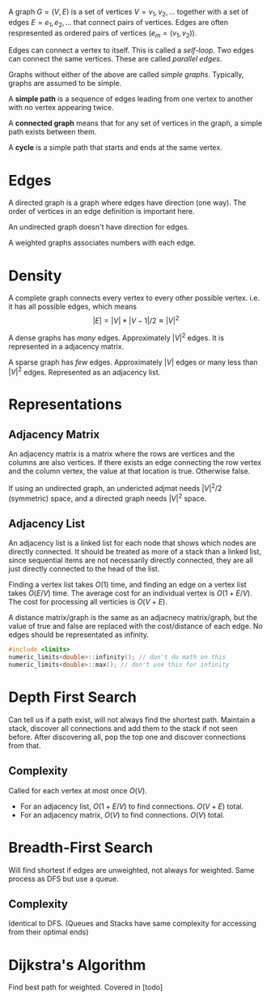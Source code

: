A graph $G = (V, E)$ is a set of vertices $V = {v_1, v_2, \ldots}$ together with a set of edges $E = {e_1, e_2, \ldots}$ that connect pairs of vertices. Edges are often respresented as ordered pairs of vertices ($e_m = (v_1, v_2)$).

Edges can connect a vertex to itself. This is called a *self-loop*.
Two edges can connect the same vertices. These are called *parallel edges*.

Graphs without either of the above are called *simple graphs*. Typically, graphs are assumed to be simple.

A **simple path** is a sequence of edges leading from one vertex to another with no vertex appearing twice.

A **connected graph** means that for any set of vertices in the graph, a simple path exists between them.

A **cycle** is a simple path that starts and ends at the same vertex.

# Edges
A directed graph is a graph where edges have direction (one way). The order of vertices in an edge definition is important here.

An undirected graph doesn't have direction for edges.

A weighted graphs associates numbers with each edge.

# Density
A complete graph connects every vertex to every other possible vertex. i.e. it has all possible edges, which means
$$
|E| = |V| * |V - 1| / 2 \approx |V|^2
$$

A dense graphs has *many* edges. Approximately $|V|^2$ edges. It is represented in a adjacency matrix.

A sparse graph has *few* edges. Approximately $|V|$ edges or many less than $|V|^2$ edges. Represented as an adjacency list.

# Representations
## Adjacency Matrix
An adjacency matrix is a matrix where the rows are vertices and the columns are also vertices. If there exists an edge connecting the row vertex and the column vertex, the value at that location is true. Otherwise false.

If using an undirected graph, an undericted adjmat needs $|V|^2 /2$ (symmetric) space, and a directed graph needs $|V|^2$ space.

## Adjacency List
An adjacency list is a linked list for each node that shows which nodes are directly connected. It should be treated as more of a stack than a linked list, since sequential items are not necessarily directly connected, they are all just directly connected to the head of the list.

Finding a vertex list takes $O(1)$ time, and finding an edge on a vertex list takes $O(E/V)$ time. The average cost for an individual vertex is $O(1 + E/V)$. The cost for processing all verticies is  $O(V + E)$.

A distance matrix/graph is the same as an adjacnecy matrix/graph, but the value of true and false are replaced with the cost/distance of each edge. No edges should be representated as infinity.
```cpp
#include <limits>
numeric_limits<double>::infinity(); // don't do math on this
numeric_limits<double>::max(); // don't use this for infinity
```
# Depth First Search
Can tell us if a path exist, will not always find the shortest path.
Maintain a stack, discover all connections and add them to the stack if not seen before. After discovering all, pop the top one and discover connections from that.

## Complexity
Called for each vertex at most once $O(V)$.
- For an adjacency list, $O(1 + E/V)$ to find connections. $O(V + E)$ total.
- For an adjacency matrix, $O(V)$ to find connections. $O(V)$ total.
# Breadth-First Search
Will find shortest if edges are unweighted, not always for weighted. Same process as DFS but use a queue.

## Complexity
Identical to DFS. (Queues and Stacks have same complexity for accessing from their optimal ends)
# Dijkstra's Algorithm
Find best path for weighted. Covered in [todo]